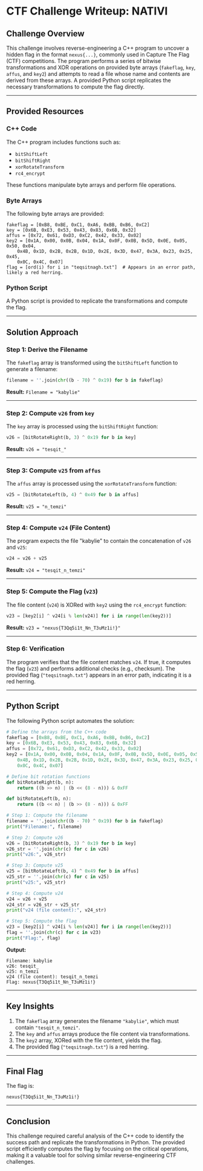 # CTF Challenge Writeup: NATIVI

## Challenge Overview

This challenge involves reverse-engineering a C++ program to uncover a hidden flag in the format `nexus{...}`, commonly used in Capture The Flag (CTF) competitions. The program performs a series of bitwise transformations and XOR operations on provided byte arrays (`fakeflag`, `key`, `affus`, and `key2`) and attempts to read a file whose name and contents are derived from these arrays. A provided Python script replicates the necessary transformations to compute the flag directly.

---

## Provided Resources

### C++ Code
The C++ program includes functions such as:
- `bitShiftLeft`
- `bitShiftRight`
- `xorRotateTransform`
- `rc4_encrypt`

These functions manipulate byte arrays and perform file operations.

### Byte Arrays
The following byte arrays are provided:
```plaintext
fakeflag = [0xB8, 0xBE, 0xC1, 0xA6, 0xBB, 0xB6, 0xC2]
key = [0x6B, 0xE3, 0x53, 0x43, 0x83, 0x6B, 0x32]
affus = [0x72, 0x61, 0xD3, 0xC2, 0x42, 0x33, 0x02]
key2 = [0x1A, 0x00, 0x0B, 0x04, 0x1A, 0x0F, 0x0B, 0x5D, 0x0E, 0x05, 0x50, 0x04, 
    0x4B, 0x1D, 0x2B, 0x2B, 0x1D, 0x2E, 0x3D, 0x47, 0x3A, 0x23, 0x25, 0x45, 
    0x0C, 0x4C, 0x07]
flag = [ord(i) for i in "teqsitnagh.txt"]  # Appears in an error path, likely a red herring.
```

### Python Script
A Python script is provided to replicate the transformations and compute the flag.

---

## Solution Approach

### Step 1: Derive the Filename
The `fakeflag` array is transformed using the `bitShiftLeft` function to generate a filename:
```python
filename = ''.join(chr((b - 70) ^ 0x19) for b in fakeflag)
```
**Result:** `Filename = "kabylie"`

---

### Step 2: Compute `v26` from `key`
The `key` array is processed using the `bitShiftRight` function:
```python
v26 = [bitRotateRight(b, 3) ^ 0x19 for b in key]
```
**Result:** `v26 = "tesqit_"`

---

### Step 3: Compute `v25` from `affus`
The `affus` array is processed using the `xorRotateTransform` function:
```python
v25 = [bitRotateLeft(b, 4) ^ 0x49 for b in affus]
```
**Result:** `v25 = "n_temzi"`

---

### Step 4: Compute `v24` (File Content)
The program expects the file "kabylie" to contain the concatenation of `v26` and `v25`:
```python
v24 = v26 + v25
```
**Result:** `v24 = "tesqit_n_temzi"`

---

### Step 5: Compute the Flag (`v23`)
The file content (`v24`) is XORed with `key2` using the `rc4_encrypt` function:
```python
v23 = [key2[i] ^ v24[i % len(v24)] for i in range(len(key2))]
```
**Result:** `v23 = "nexus{T3Qq5i1t_Nn_T3uMz1i!}"`

---

### Step 6: Verification
The program verifies that the file content matches `v24`. If true, it computes the flag (`v23`) and performs additional checks (e.g., checksum). The provided flag (`"teqsitnagh.txt"`) appears in an error path, indicating it is a red herring.

---

## Python Script

The following Python script automates the solution:

```python
# Define the arrays from the C++ code
fakeflag = [0xB8, 0xBE, 0xC1, 0xA6, 0xBB, 0xB6, 0xC2]
key = [0x6B, 0xE3, 0x53, 0x43, 0x83, 0x6B, 0x32]
affus = [0x72, 0x61, 0xD3, 0xC2, 0x42, 0x33, 0x02]
key2 = [0x1A, 0x00, 0x0B, 0x04, 0x1A, 0x0F, 0x0B, 0x5D, 0x0E, 0x05, 0x50, 0x04, 
    0x4B, 0x1D, 0x2B, 0x2B, 0x1D, 0x2E, 0x3D, 0x47, 0x3A, 0x23, 0x25, 0x45, 
    0x0C, 0x4C, 0x07]

# Define bit rotation functions
def bitRotateRight(b, n):
    return ((b >> n) | (b << (8 - n))) & 0xFF

def bitRotateLeft(b, n):
    return ((b << n) | (b >> (8 - n))) & 0xFF

# Step 1: Compute the filename
filename = ''.join(chr((b - 70) ^ 0x19) for b in fakeflag)
print("Filename:", filename)

# Step 2: Compute v26
v26 = [bitRotateRight(b, 3) ^ 0x19 for b in key]
v26_str = ''.join(chr(c) for c in v26)
print("v26:", v26_str)

# Step 3: Compute v25
v25 = [bitRotateLeft(b, 4) ^ 0x49 for b in affus]
v25_str = ''.join(chr(c) for c in v25)
print("v25:", v25_str)

# Step 4: Compute v24
v24 = v26 + v25
v24_str = v26_str + v25_str
print("v24 (file content):", v24_str)

# Step 5: Compute the flag
v23 = [key2[i] ^ v24[i % len(v24)] for i in range(len(key2))]
flag = ''.join(chr(c) for c in v23)
print("Flag:", flag)
```

**Output:**
```plaintext
Filename: kabylie
v26: tesqit_
v25: n_temzi
v24 (file content): tesqit_n_temzi
Flag: nexus{T3Qq5i1t_Nn_T3uMz1i!}
```

---

## Key Insights

1. The `fakeflag` array generates the filename `"kabylie"`, which must contain `"tesqit_n_temzi"`.
2. The `key` and `affus` arrays produce the file content via transformations.
3. The `key2` array, XORed with the file content, yields the flag.
4. The provided flag (`"teqsitnagh.txt"`) is a red herring.

---

## Final Flag
The flag is:
```plaintext
nexus{T3Qq5i1t_Nn_T3uMz1i!}
```

---

## Conclusion
This challenge required careful analysis of the C++ code to identify the success path and replicate the transformations in Python. The provided script efficiently computes the flag by focusing on the critical operations, making it a valuable tool for solving similar reverse-engineering CTF challenges.

